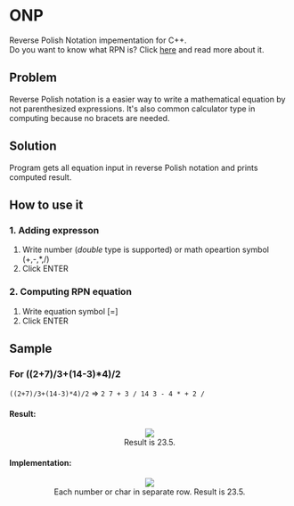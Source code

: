 # ONP
Reverse Polish Notation impementation for C++. <br/>
Do you want to know what RPN is? Click [here](https://en.wikipedia.org/wiki/Reverse_Polish_notation) and read more about it.

## Problem
Reverse Polish notation is a easier way to write a mathematical equation by not parenthesized expressions. It's also common calculator type in computing because no bracets are needed.

## Solution
Program gets all equation input in reverse Polish notation and prints computed result.

## How to use it
### 1. Adding expresson
1. Write number (*double* type is supported) or math opeartion symbol (+,-,*,/)
2. Click ENTER
### 2. Computing RPN equation
1. Write equation symbol [=]
2. Click ENTER
## Sample

### For ((2+7)/3+(14-3)*4)/2

`((2+7)/3+(14-3)*4)/2` => `2 7 + 3 / 14 3 - 4 * + 2 /`

#### Result:
<p align="center">
    <img src="https://i.ibb.co/j6bQtdr/Capture.png"><br/>
    Result is 23.5.
</p>

#### Implementation:
<p align="center">
    <img src="https://i.ibb.co/qjCTjT4/Capture.png"><br/>
    Each number or char in separate row. Result is 23.5.
</p>
